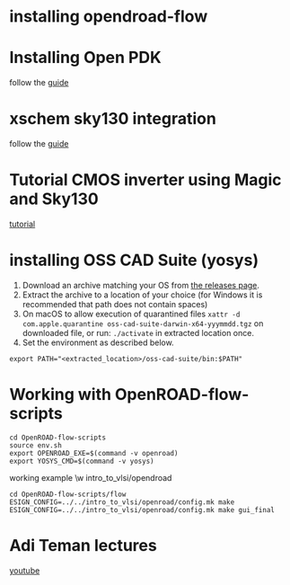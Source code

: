 # installing opendroad-flow 

# Installing Open PDK 

follow the [guide](http://opencircuitdesign.com/open_pdks/index.html)

# xschem sky130 integration 

follow the [guide](https://xschem.sourceforge.io/stefan/xschem_man/tutorial_xschem_sky130.html)

# Tutorial CMOS inverter using Magic and Sky130

[tutorial](http://web02.gonzaga.edu/faculty/talarico/vlsi/13_magic_inverter_sky130.pdf)

# installing OSS CAD Suite (yosys)

1. Download an archive matching your OS from [the releases page](https://github.com/YosysHQ/oss-cad-suite-build/releases/latest).
2. Extract the archive to a location of your choice (for Windows it is recommended that path does not contain spaces)
3. On macOS to allow execution of quarantined files ```xattr -d com.apple.quarantine oss-cad-suite-darwin-x64-yyymmdd.tgz``` on downloaded file, or run: ```./activate``` in extracted location once.
4. Set the environment as described below.

```
export PATH="<extracted_location>/oss-cad-suite/bin:$PATH"
```

# Working with OpenROAD-flow-scripts

```
cd OpenROAD-flow-scripts
source env.sh
export OPENROAD_EXE=$(command -v openroad)
export YOSYS_CMD=$(command -v yosys)
```
working example \w intro_to_vlsi/opendroad
```
cd OpenROAD-flow-scripts/flow
ESIGN_CONFIG=../../intro_to_vlsi/openroad/config.mk make
ESIGN_CONFIG=../../intro_to_vlsi/openroad/config.mk make gui_final
```

# Adi Teman lectures 
[youtube](https://www.youtube.com/watch?v=tywTQA_ko64&list=PLZU5hLL_713wQgIjRekOueTMJAyaoze3F&index=2)



